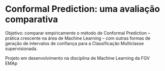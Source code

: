 # Conformal Prediction: uma avaliação comparativa

Objetivo: comparar empiricamente o método de Conformal Prediction – prática crescente
na área de Machine Learning – com outras formas de geração de intervalos de confiança
para a Classificação Multiclasse supervisionada.

Projeto em desenvolvimento na disciplina de Machine Learning da FGV EMAp
